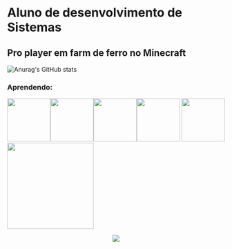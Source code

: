 # <strong>Aluno de desenvolvimento de Sistemas</strong>
## <strong>Pro player em  farm de ferro no Minecraft</strong>
![Anurag's GitHub stats](https://github-readme-stats.vercel.app/api?username=Matheus&show_icons=true&theme=transparent)

### Aprendendo:
 <img height="100px" src="https://cdn.jsdelivr.net/gh/devicons/devicon/icons/csharp/csharp-original.svg" /><img height="100px" src="https://cdn.jsdelivr.net/gh/devicons/devicon/icons/css3/css3-original-wordmark.svg" /><img height="100px" src="https://cdn.jsdelivr.net/gh/devicons/devicon/icons/android/android-plain.svg" /><img height="100px" src="https://cdn.jsdelivr.net/gh/devicons/devicon/icons/github/github-original.svg" /> <img height="100px" src="https://cdn.jsdelivr.net/gh/devicons/devicon/icons/html5/html5-original.svg" /> <img height="200px" src="https://cdn.jsdelivr.net/gh/devicons/devicon/icons/visualstudio/visualstudio-plain-wordmark.svg" />
<p align="center">
  <a href="https://github.com/Matheusgeronimo">
    <img src="https://komarev.com/ghpvc/?username=Matheusgeronimo&color=blue&style=flat)" />
   
  </a>
</p>
